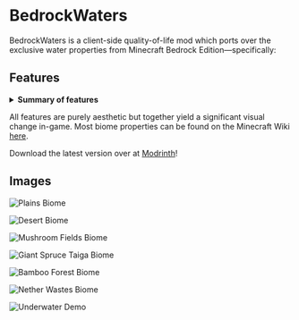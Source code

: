# BedrockWaters

BedrockWaters is a client-side quality-of-life mod which ports over the exclusive water properties from Minecraft Bedrock Edition—specifically:

## Features
<details><summary><b>Summary of features</b></summary>
    <ul>
	<li> <b> More biome-specific water colors as to give each a more unique atmosphere!</b> </li>
	<li> <b> More biome-specific underwater fog distance caps!</b> <em>(most of which further than Vanilla).</em> </li>
	<li> <b> Biome-specific water opacity! </b><em>(contrasting murky swamps from clear mountains!).</em></li>
	<li> <b> Default water textures have been changed to match that of Bedrock Edition!</b> </li>
        <li> <b> Dynamic water color selection for modded biomes which use the default Vanilla water color!</b></li>
    </ul>
</details>

All features are purely aesthetic but together yield a significant visual change in-game. Most biome properties can be found on the Minecraft Wiki [here](https://minecraft.gamepedia.com/Water#Bedrock_Edition).

Download the latest version over at [Modrinth](https://modrinth.com/mod/BedrockWaters)!

## Images

![Plains Biome](https://i.imgur.com/4QvV9L6.png)

![Desert Biome](https://i.imgur.com/9FgJU10.png)

![Mushroom Fields Biome](https://i.imgur.com/uvc3aHR.png)

![Giant Spruce Taiga Biome](https://i.imgur.com/nuB0qht.png)

![Bamboo Forest Biome](https://i.imgur.com/S9Z9NOh.png)

![Nether Wastes Biome](https://i.imgur.com/qXE5Vwv.png)

![Underwater Demo](https://imgpile.com/images/7RRLkP.gif)
